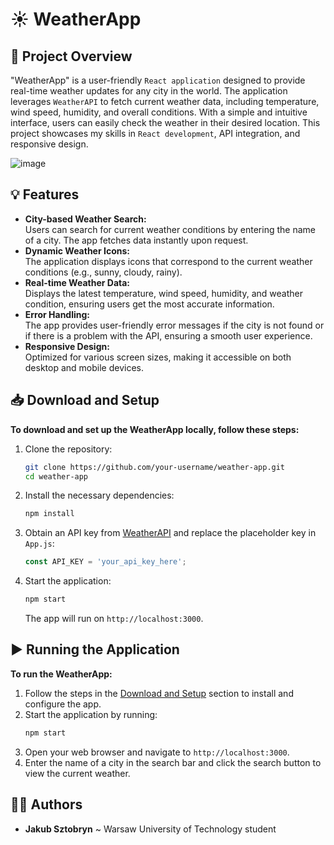 # ☀️ WeatherApp

## 📝 Project Overview
"WeatherApp" is a user-friendly `React application` designed to provide real-time weather updates for any city in the world. The application leverages `WeatherAPI` to fetch current weather data, including temperature, wind speed, humidity, and overall conditions. With a simple and intuitive interface, users can easily check the weather in their desired location. This project showcases my skills in `React development`, API integration, and responsive design.

![image](https://github.com/user-attachments/assets/3b64d1d7-0abb-4090-9a24-03ea6edd3ec0)

## 💡 Features
- **City-based Weather Search:**  
  Users can search for current weather conditions by entering the name of a city. The app fetches data instantly upon request.
- **Dynamic Weather Icons:**  
  The application displays icons that correspond to the current weather conditions (e.g., sunny, cloudy, rainy).
- **Real-time Weather Data:**  
  Displays the latest temperature, wind speed, humidity, and weather condition, ensuring users get the most accurate information.
- **Error Handling:**  
  The app provides user-friendly error messages if the city is not found or if there is a problem with the API, ensuring a smooth user experience.
- **Responsive Design:**  
  Optimized for various screen sizes, making it accessible on both desktop and mobile devices.

## 📥 Download and Setup
**To download and set up the WeatherApp locally, follow these steps:**
1. Clone the repository:
   ```bash
   git clone https://github.com/your-username/weather-app.git
   cd weather-app
   ```
2. Install the necessary dependencies:
   ```bash
   npm install
   ```
3. Obtain an API key from [WeatherAPI](https://www.weatherapi.com/) and replace the placeholder key in `App.js`:
   ```javascript
   const API_KEY = 'your_api_key_here';
   ```
4. Start the application:
   ```bash
   npm start
   ```
   The app will run on `http://localhost:3000`.

## ▶️ Running the Application
**To run the WeatherApp:**
1. Follow the steps in the [Download and Setup](#-download-and-setup) section to install and configure the app.
2. Start the application by running:
   ```bash
   npm start
   ```
3. Open your web browser and navigate to `http://localhost:3000`.
4. Enter the name of a city in the search bar and click the search button to view the current weather.

## 🙋‍♂️ Authors
- **Jakub Sztobryn** ~ Warsaw University of Technology student
